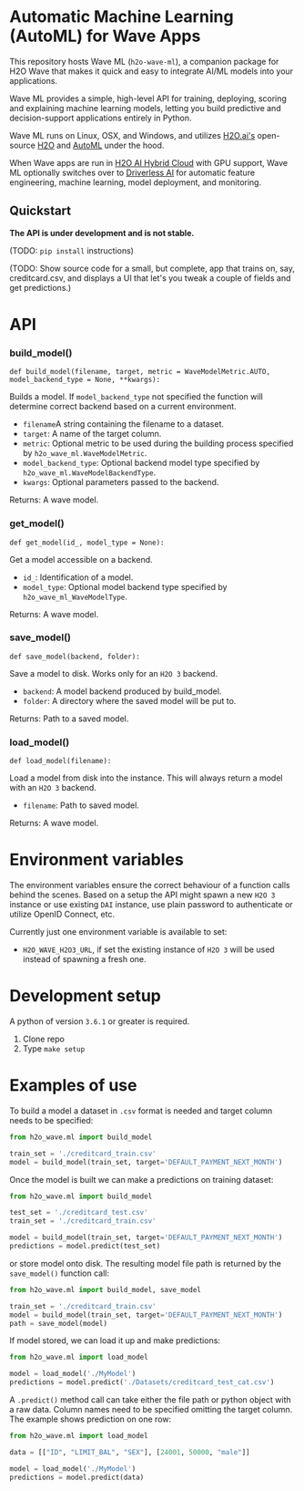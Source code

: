 # Automatic Machine Learning (AutoML) for Wave Apps

This repository hosts Wave ML (`h2o-wave-ml`), a companion package for H2O Wave that makes it quick and easy to integrate AI/ML models into your applications.

Wave ML provides a simple, high-level API for training, deploying, scoring and explaining machine learning models, letting you build predictive and decision-support applications entirely in Python.

Wave ML runs on Linux, OSX, and Windows, and utilizes [H2O.ai's](https://h2o.ai) open-source [H2O](https://github.com/h2oai/h2o-3) and [AutoML](https://docs.h2o.ai/h2o/latest-stable/h2o-docs/automl.html) under the hood.

When Wave apps are run in [H2O AI Hybrid Cloud](https://www.h2o.ai/hybrid-cloud/) with GPU support, Wave ML optionally switches over to [Driverless AI](https://www.h2o.ai/products/h2o-driverless-ai/) for automatic feature engineering, machine learning, model deployment, and monitoring.


## Quickstart

**The API is under development and is not stable.**

(TODO: `pip install` instructions)

(TODO: Show source code for a small, but complete, app that trains on, say, creditcard.csv, and displays a UI that let's you tweak a couple of fields and get predictions.)

# API

### build_model()

```python3
def build_model(filename, target, metric = WaveModelMetric.AUTO, model_backend_type = None, **kwargs):
```

Builds a model. If `model_backend_type` not specified the function will determine correct backend based on a current environment.

- `filename`A string containing the filename to a dataset.
- `target`: A name of the target column.
- `metric`: Optional metric to be used during the building process specified by `h2o_wave_ml.WaveModelMetric`.
- `model_backend_type`: Optional backend model type specified by `h2o_wave_ml.WaveModelBackendType`.
- `kwargs`: Optional parameters passed to the backend.

Returns:
  A wave model.

### get_model()

```python3
def get_model(id_, model_type = None):
```

Get a model accessible on a backend.


- `id_`: Identification of a model.
- `model_type`: Optional model backend type specified by `h2o_wave_ml_WaveModelType`.

Returns:
    A wave model.

### save_model()

```python3
def save_model(backend, folder):
```

Save a model to disk. Works only for an `H2O 3` backend.

- `backend`: A model backend produced by build_model.
- `folder`: A directory where the saved model will be put to.

Returns:
    Path to a saved model.

### load_model()

```python3
def load_model(filename):
```

Load a model from disk into the instance. This will always return a model with an `H2O 3` backend.

- `filename`: Path to saved model.

Returns:
    A wave model.
    
# Environment variables

The environment variables ensure the correct behaviour of a function calls behind the scenes. Based on a setup the API might spawn a new `H2O 3` instance or use existing `DAI` instance, use plain password to authenticate or utilize OpenID Connect, etc.

Currently just one environment variable is available to set:

- `H2O_WAVE_H2O3_URL`, if set the existing instance of `H2O 3` will be used instead of spawning a fresh one.

# Development setup 

A python of version `3.6.1` or greater is required.

1. Clone repo
2. Type `make setup`

# Examples of use

To build a model a dataset in `.csv` format is needed and target column needs to be specified:

```python
from h2o_wave.ml import build_model

train_set = './creditcard_train.csv'
model = build_model(train_set, target='DEFAULT_PAYMENT_NEXT_MONTH')
```

Once the model is built we can make a predictions on training dataset:

```python
from h2o_wave.ml import build_model

test_set = './creditcard_test.csv'
train_set = './creditcard_train.csv'

model = build_model(train_set, target='DEFAULT_PAYMENT_NEXT_MONTH')
predictions = model.predict(test_set)
```

or store model onto disk. The resulting model file path is returned by the `save_model()` function call:

```python
from h2o_wave.ml import build_model, save_model

train_set = './creditcard_train.csv'
model = build_model(train_set, target='DEFAULT_PAYMENT_NEXT_MONTH')
path = save_model(model)
```

If model stored, we can load it up and make predictions:

```python
from h2o_wave.ml import load_model

model = load_model('./MyModel')
predictions = model.predict('./Datasets/creditcard_test_cat.csv')
```

A `.predict()` method call can take either the file path or python object with a raw data. Column names need to be specified omitting the target column. The example shows prediction on one row:

```python
from h2o_wave.ml import load_model

data = [["ID", "LIMIT_BAL", "SEX"], [24001, 50000, "male"]]

model = load_model('./MyModel')
predictions = model.predict(data)
```
